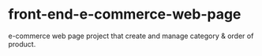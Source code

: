 # front-end-e-commerce-web-page
e-commerce web page project that create and manage category &amp; order of product.
